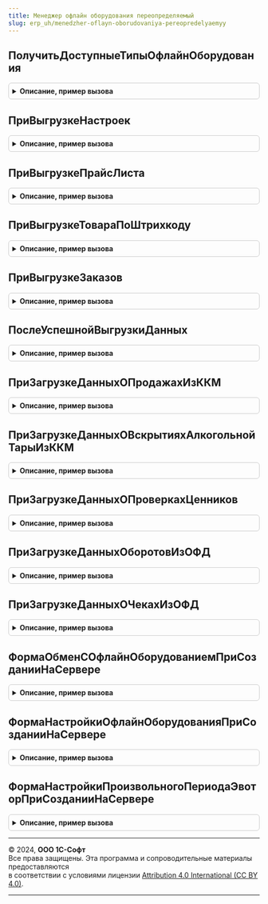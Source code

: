 ```yaml
---
title: Менеджер офлайн оборудования переопределяемый
slug: erp_uh/menedzher-oflayn-oborudovaniya-pereopredelyaemyy
---
```



## ПолучитьДоступныеТипыОфлайнОборудования
<details style="margin: 1em 0; padding: 0.5em; border: 1px solid #ccc; border-radius: 6px;">

<summary style="font-weight: bold; cursor: pointer;">Описание, пример вызова</summary>

```bsl

// Возвращает список доступных типов оборудования.
//
// Параметры:
//  ТипыОфлайнОборудования - ПеречислениеСсылка.ТипыОфлайнОборудования
//
// Возвращаемое значение:
//   Массив из ПеречислениеСсылка.ТипыОфлайнОборудования - Массив доступных типов офлайн подключаемого оборудования в конфигурации
//
Функция ПолучитьДоступныеТипыОфлайнОборудования(ТипыОфлайнОборудования) Экспорт
```

Пример вызова
```bsl
Результат = МенеджерОфлайнОборудованияПереопределяемый.ПолучитьДоступныеТипыОфлайнОборудования(ТипыОфлайнОборудования) 
```
</details>

## ПриВыгрузкеНастроек
<details style="margin: 1em 0; padding: 0.5em; border: 1px solid #ccc; border-radius: 6px;">

<summary style="font-weight: bold; cursor: pointer;">Описание, пример вызова</summary>

```bsl

// Событие вызываемое при выгрузке настроек на оборудование. Тип офлайн оборудования: ККМ
// Вызывается при файловом или Web-сервис обмене (метод EquipmentService.GetSettings).
// Вспомогательные методы для заполнения НастройкиОборудования:
//    Модуль - МенеджерОфлайнОборудования:
//             ПолучитьЗаписьВидЭлектроннойОплаты()
//             ТипЭлектроннойОплатыПлатежнаяКарта()
//             ТипЭлектроннойОплатыБанковскийКредит()
//             ТипЭлектроннойОплатыПодарочныйСертификат()
//             ТипЭлектроннойОплатыБонусы().
//
// Параметры:
//   ОфлайнОборудование - СправочникСсылка.ОфлайнОборудование - ссылка на экземпляр оборудования.
//   НастройкиОборудования - Структура - структура, которую необходимо заполнить настройками для выгрузки на ККМ.
//
Процедура ПриВыгрузкеНастроек(ОфлайнОборудование, НастройкиОборудования) Экспорт
```

Пример вызова
```bsl
МенеджерОфлайнОборудованияПереопределяемый.ПриВыгрузкеНастроек(ОфлайнОборудование, НастройкиОборудования) 
```
</details>

## ПриВыгрузкеПрайсЛиста
<details style="margin: 1em 0; padding: 0.5em; border: 1px solid #ccc; border-radius: 6px;">

<summary style="font-weight: bold; cursor: pointer;">Описание, пример вызова</summary>

```bsl

// Событие вызываемое при выгрузке прайс-листа на оборудование. Тип офлайн оборудования: ККМ, Прайс-чекер
// Вызывается при файловом или Web-сервис обмене (метод EquipmentService.GetPriceList или EquipmentService.PreparePriceList).
//
// Параметры:
//   ОфлайнОборудование - СправочникСсылка.ОфлайнОборудование - ссылка на экземпляр оборудования.
//   ПрайсЛист - Структура - структура, которую необходимо заполнить данными прайс-листа для выгрузки на офлайн-оборудование.
//   ПолнаяВыгрузка - Булево - если ПолнаяВыгрузка = Истина,
//      то предполагается полная очистка прайс-листа на офлайн оборудовании перед загрузкой (сервисная команда "Выгрузить полный прайс-лист")
//      При ПолнаяВыгрузка = Истина рекомендуется выгружать полный список товаров по правилу обмена,
//      при ПолнаяВыгрузка = Ложь рекомендуется выгружать список товаров зарегистрированных к обмену (измененных).
//
Процедура ПриВыгрузкеПрайсЛиста(ОфлайнОборудование, ПрайсЛист, ПолнаяВыгрузка) Экспорт
```

Пример вызова
```bsl
МенеджерОфлайнОборудованияПереопределяемый.ПриВыгрузкеПрайсЛиста(ОфлайнОборудование, ПрайсЛист, ПолнаяВыгрузка) 
```
</details>

## ПриВыгрузкеТовараПоШтрихкоду
<details style="margin: 1em 0; padding: 0.5em; border: 1px solid #ccc; border-radius: 6px;">

<summary style="font-weight: bold; cursor: pointer;">Описание, пример вызова</summary>

```bsl

// Событие вызываемое при выгрузке прайс-листа на оборудование с отбором по штрихкоду. Тип офлайн оборудования: Прайс-чекер
// Вызывается при Web-сервис обмене (метод EquipmentService.GetGood).
//
// Параметры:
//   ОфлайнОборудование - СправочникСсылка.ОфлайнОборудование - ссылка на экземпляр оборудования.
//   ПрайсЛист - Структура - структура, которую необходимо заполнить данными прайс-листа для выгрузки на офлайн-оборудование.
//   Штрихкод - Строка - значение штрихкода для отбора.
//
Процедура ПриВыгрузкеТовараПоШтрихкоду(ОфлайнОборудование, ПрайсЛист, Штрихкод) Экспорт
```

Пример вызова
```bsl
МенеджерОфлайнОборудованияПереопределяемый.ПриВыгрузкеТовараПоШтрихкоду(ОфлайнОборудование, ПрайсЛист, Штрихкод) 
```
</details>

## ПриВыгрузкеЗаказов
<details style="margin: 1em 0; padding: 0.5em; border: 1px solid #ccc; border-radius: 6px;">

<summary style="font-weight: bold; cursor: pointer;">Описание, пример вызова</summary>

```bsl

// Событие вызываемое при выгрузке заказов на оборудование. Тип офлайн оборудования: ККМ
// Вызывается при файловом или Web-сервис обмене (метод EquipmentService.GetDocs, DocType = "Order").
//
// Параметры:
//   ОфлайнОборудование - СправочникСсылка.ОфлайнОборудование - ссылка на экземпляр оборудования.
//   Заказы - Структура - структура, которую необходимо заполнить данными заказов для выгрузки на офлайн-оборудование.
//
Процедура ПриВыгрузкеЗаказов(ОфлайнОборудование, Заказы) Экспорт
```

Пример вызова
```bsl
МенеджерОфлайнОборудованияПереопределяемый.ПриВыгрузкеЗаказов(ОфлайнОборудование, Заказы) 
```
</details>

## ПослеУспешнойВыгрузкиДанных
<details style="margin: 1em 0; padding: 0.5em; border: 1px solid #ccc; border-radius: 6px;">

<summary style="font-weight: bold; cursor: pointer;">Описание, пример вызова</summary>

```bsl

// Событие вызываемое после успешной выгрузки данных на оборудование. Тип офлайн оборудования: ККМ, Прайс-чекер
// Вызывается при файловом или Web-сервис обмене
//    (методы EquipmentService: GetSettings; GetPriceList; GetPriceListPackage; GetDocs, DocType = "Order").
//
// Параметры:
//   ОфлайнОборудование - СправочникСсылка.ОфлайнОборудование - ссылка на экземпляр оборудования.
//   НаборВыгруженныхДанных - Структура - структура, в которой описаны типы наборов выгруженных данных "Настройки", "ПрайсЛист", "Заказы";
//   в зависимости от набора необходимо снимать данные с регистрации в узлах обмена.
//
Процедура ПослеУспешнойВыгрузкиДанных(ОфлайнОборудование, НаборВыгруженныхДанных) Экспорт
```

Пример вызова
```bsl
МенеджерОфлайнОборудованияПереопределяемый.ПослеУспешнойВыгрузкиДанных(ОфлайнОборудование, НаборВыгруженныхДанных) 
```
</details>

## ПриЗагрузкеДанныхОПродажахИзККМ
<details style="margin: 1em 0; padding: 0.5em; border: 1px solid #ccc; border-radius: 6px;">

<summary style="font-weight: bold; cursor: pointer;">Описание, пример вызова</summary>

```bsl

// Событие вызываемое при загрузке данных о продажах из оборудования. Тип офлайн оборудования: ККМ
// Вызывается при файловом или Web-сервис обмене (метод EquipmentService.PostDocs, DocType = "SalesReport").
//
// Параметры:
//   ОфлайнОборудование - СправочникСсылка.ОфлайнОборудование - ссылка на экземпляр оборудования.
//   ДанныеОПродажах - Структура - полученные данные из офлайн оборудования для загрузки в прикладную конфигурацию
//   Отказ - Булево - признак возникновения ошибки при загрузке в прикладной конфигурации,
//                    если Отказ не установлен Истина, то загружаемый пакет данных помечается как обработанный.
//   СообщениеОбОшибке - Строка - сообщение выводимое пользователю если Отказ = Истина
//   ТаблицаФискальныхДанных - Массив из Структура
//   НесопоставленныеТоварыОФД - Массив из Структура
Процедура ПриЗагрузкеДанныхОПродажахИзККМ(ОфлайнОборудование, ДанныеОПродажах, Отказ, СообщениеОбОшибке, ТаблицаФискальныхДанных = Неопределено, НесопоставленныеТоварыОФД = Неопределено) Экспорт
```

Пример вызова
```bsl
МенеджерОфлайнОборудованияПереопределяемый.ПриЗагрузкеДанныхОПродажахИзККМ(ОфлайнОборудование, ДанныеОПродажах, Отказ, СообщениеОбОшибке, ТаблицаФискальныхДанных, НесопоставленныеТоварыОФД);
```
</details>

## ПриЗагрузкеДанныхОВскрытияхАлкогольнойТарыИзККМ
<details style="margin: 1em 0; padding: 0.5em; border: 1px solid #ccc; border-radius: 6px;">

<summary style="font-weight: bold; cursor: pointer;">Описание, пример вызова</summary>

```bsl

// Событие вызываемое при загрузке данных о вскрытиях алкогольной тары из оборудования. Тип офлайн оборудования: ККМ
// Вызывается при файловом или Web-сервис обмене (метод EquipmentService.PostDocs, DocType = "AlcoholTareOpenings").
//
// Параметры:
//   ОфлайнОборудование - СправочникСсылка.ОфлайнОборудование - ссылка на экземпляр оборудования.
//   ДанныеОВскрытияхТары - Структура - полученные данные из офлайн оборудования для загрузки в прикладную конфигурацию
//   Отказ - Булево - признак возникновения ошибки при загрузке в прикладной конфигурации,
//                    если Отказ не установлен Истина, то загружаемый пакет данных помечается как обработанный.
//   СообщениеОбОшибке - Строка - сообщение выводимое пользователю если Отказ = Истина
//
Процедура ПриЗагрузкеДанныхОВскрытияхАлкогольнойТарыИзККМ(ОфлайнОборудование, ДанныеОВскрытияхТары, Отказ, СообщениеОбОшибке) Экспорт
```

Пример вызова
```bsl
МенеджерОфлайнОборудованияПереопределяемый.ПриЗагрузкеДанныхОВскрытияхАлкогольнойТарыИзККМ(ОфлайнОборудование, ДанныеОВскрытияхТары, Отказ, СообщениеОбОшибке) 
```
</details>

## ПриЗагрузкеДанныхОПроверкахЦенников
<details style="margin: 1em 0; padding: 0.5em; border: 1px solid #ccc; border-radius: 6px;">

<summary style="font-weight: bold; cursor: pointer;">Описание, пример вызова</summary>

```bsl

// Событие вызываемое при загрузке данных о проверках ценников из оборудования. Тип офлайн оборудования: Прайс-чекер
// Вызывается при Web-сервис обмене (метод EquipmentService.PostDocs, DocType = "PriceCheckerReport").
//
// Параметры:
//   ОфлайнОборудование - СправочникСсылка.ОфлайнОборудование - ссылка на экземпляр оборудования.
//   ДанныеОПроверкахЦенников - Структура - полученные данные из офлайн оборудования для загрузки в прикладную конфигурацию
//   Отказ - Булево - признак возникновения ошибки при загрузке в прикладной конфигурации,
//                    если Отказ не установлен Истина, то загружаемый пакет данных помечается как обработанный.
//   СообщениеОбОшибке - Строка - сообщение выводимое пользователю если Отказ = Истина
//
Процедура ПриЗагрузкеДанныхОПроверкахЦенников(ОфлайнОборудование, ДанныеОПроверкахЦенников, Отказ, СообщениеОбОшибке) Экспорт
```

Пример вызова
```bsl
МенеджерОфлайнОборудованияПереопределяемый.ПриЗагрузкеДанныхОПроверкахЦенников(ОфлайнОборудование, ДанныеОПроверкахЦенников, Отказ, СообщениеОбОшибке) 
```
</details>

## ПриЗагрузкеДанныхОборотовИзОФД
<details style="margin: 1em 0; padding: 0.5em; border: 1px solid #ccc; border-radius: 6px;">

<summary style="font-weight: bold; cursor: pointer;">Описание, пример вызова</summary>

```bsl

// Событие вызываемое при загрузке данных о продажах из оборудования. Тип офлайн оборудования: ККМ
// Вызывается при файловом или Web-сервис обмене (метод EquipmentService.PostDocs, DocType = "SalesReport").
//
// Параметры:
//   ОфлайнОборудование - СправочникСсылка.ОфлайнОборудование - ссылка на экземпляр оборудования.
//   ДанныеОборотов - Структура - полученные данные из офлайн оборудования для загрузки в прикладную конфигурацию
//   Отказ - Булево - признак возникновения ошибки при загрузке в прикладной конфигурации,
//                    если Отказ не установлен Истина, то загружаемый пакет данных помечается как обработанный.
//   СообщениеОбОшибке - Строка - сообщение выводимое пользователю если Отказ = Истина
//
Процедура ПриЗагрузкеДанныхОборотовИзОФД(ОфлайнОборудование, ДанныеОборотов, Отказ, СообщениеОбОшибке) Экспорт
```

Пример вызова
```bsl
МенеджерОфлайнОборудованияПереопределяемый.ПриЗагрузкеДанныхОборотовИзОФД(ОфлайнОборудование, ДанныеОборотов, Отказ, СообщениеОбОшибке) 
```
</details>

## ПриЗагрузкеДанныхОЧекахИзОФД
<details style="margin: 1em 0; padding: 0.5em; border: 1px solid #ccc; border-radius: 6px;">

<summary style="font-weight: bold; cursor: pointer;">Описание, пример вызова</summary>

```bsl

// Событие вызываемое при загрузке данных о вскрытиях алкогольной тары из оборудования. Тип офлайн оборудования: ККМ
// Вызывается при файловом или Web-сервис обмене (метод EquipmentService.PostDocs, DocType = "AlcoholTareOpenings").
//
// Параметры:
//   ОфлайнОборудование - СправочникСсылка.ОфлайнОборудование - ссылка на экземпляр оборудования.
//   ДанныеЧеков - Структура - полученные данные из офлайн оборудования для загрузки в прикладную конфигурацию
//   Отказ - Булево - признак возникновения ошибки при загрузке в прикладной конфигурации,
//                    если Отказ не установлен Истина, то загружаемый пакет данных помечается как обработанный.
//   СообщениеОбОшибке - Строка - сообщение выводимое пользователю если Отказ = Истина
//
Процедура ПриЗагрузкеДанныхОЧекахИзОФД(ОфлайнОборудование, ДанныеЧеков, Отказ, СообщениеОбОшибке) Экспорт
```

Пример вызова
```bsl
МенеджерОфлайнОборудованияПереопределяемый.ПриЗагрузкеДанныхОЧекахИзОФД(ОфлайнОборудование, ДанныеЧеков, Отказ, СообщениеОбОшибке) 
```
</details>

## ФормаОбменСОфлайнОборудованиемПриСозданииНаСервере
<details style="margin: 1em 0; padding: 0.5em; border: 1px solid #ccc; border-radius: 6px;">

<summary style="font-weight: bold; cursor: pointer;">Описание, пример вызова</summary>

```bsl

// Переопределяемая процедура, вызываемая при создании формы обработки ОбменСОфлайнОборудованием.
//
// Параметры:
//   Форма - ФормаКлиентскогоПриложения - форма обработки
//
Процедура ФормаОбменСОфлайнОборудованиемПриСозданииНаСервере(Форма) Экспорт
```

Пример вызова
```bsl
МенеджерОфлайнОборудованияПереопределяемый.ФормаОбменСОфлайнОборудованиемПриСозданииНаСервере(Форма) 
```
</details>

## ФормаНастройкиОфлайнОборудованияПриСозданииНаСервере
<details style="margin: 1em 0; padding: 0.5em; border: 1px solid #ccc; border-radius: 6px;">

<summary style="font-weight: bold; cursor: pointer;">Описание, пример вызова</summary>

```bsl

// Переопределяемая процедура, вызываемая при создании формы настройки офлайн оборудования.
//
// Параметры:
//   Форма - ФормаКлиентскогоПриложения - форма обработки
//   ОфлайнОборудование - СправочникСсылка.ОфлайнОборудование - ссылка на экземпляр оборудования.
//
Процедура ФормаНастройкиОфлайнОборудованияПриСозданииНаСервере(Форма, ОфлайнОборудование) Экспорт
```

Пример вызова
```bsl
МенеджерОфлайнОборудованияПереопределяемый.ФормаНастройкиОфлайнОборудованияПриСозданииНаСервере(Форма, ОфлайнОборудование) 
```
</details>

## ФормаНастройкиПроизвольногоПериодаЭвоторПриСозданииНаСервере
<details style="margin: 1em 0; padding: 0.5em; border: 1px solid #ccc; border-radius: 6px;">

<summary style="font-weight: bold; cursor: pointer;">Описание, пример вызова</summary>

```bsl

// Переопределяемая процедура, вызываемая при создании формы настройки офлайн оборудования.
//
// Параметры:
//   Форма - ФормаКлиентскогоПриложения - форма обработки
//
Процедура ФормаНастройкиПроизвольногоПериодаЭвоторПриСозданииНаСервере(Форма) Экспорт
```

Пример вызова
```bsl
МенеджерОфлайнОборудованияПереопределяемый.ФормаНастройкиПроизвольногоПериодаЭвоторПриСозданииНаСервере(Форма) 
```
</details>

---

© 2024, **ООО 1С-Софт**  
Все права защищены. Эта программа и сопроводительные материалы предоставляются  
в соответствии с условиями лицензии [Attribution 4.0 International (CC BY 4.0)](https://creativecommons.org/licenses/by/4.0/legalcode).

---
